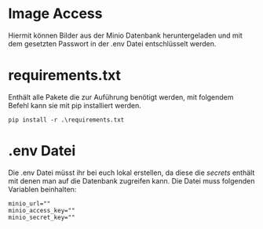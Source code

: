 # Image Access

Hiermit können Bilder aus der Minio Datenbank heruntergeladen und mit dem gesetzten Passwort in der .env Datei entschlüsselt werden.

# requirements.txt
Enthält alle Pakete die zur Auführung benötigt werden, mit folgendem Befehl kann sie mit pip installiert werden.
```
pip install -r .\requirements.txt
```

# .env Datei
Die .env Datei müsst ihr bei euch lokal erstellen, da diese die *secrets* enthält mit denen man auf die Datenbank zugreifen kann.
Die Datei muss folgenden Variablen beinhalten:
```
minio_url=""
minio_access_key=""
minio_secret_key=""
```